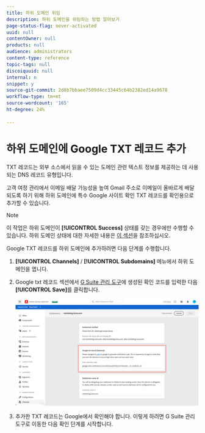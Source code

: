 ```yaml
---
title: 하위 도메인 위임
description: 하위 도메인을 위임하는 방법 알아보기
page-status-flag: never-activated
uuid: null
contentOwner: null
products: null
audience: administrators
content-type: reference
topic-tags: null
discoiquuid: null
internal: n
snippet: y
source-git-commit: 2d8b7bbaee7509d4cc33445c64b2382ed14a9678
workflow-type: tm+mt
source-wordcount: '165'
ht-degree: 24%

---
```



# 하위 도메인에 Google TXT 레코드 추가

TXT 레코드는 외부 소스에서 읽을 수 있는 도메인 관련 텍스트 정보를 제공하는 데 사용되는 DNS 레코드 유형입니다.

고객 여정 관리에서 이메일 배달 가능성을 높여 Gmail 주소로 이메일이 올바르게 배달되도록 하기 위해 하위 도메인에 특수 Google 사이트 확인 TXT 레코드를 확인용으로 추가할 수 있습니다.

>[!NOTE]
>
> 이 작업은 하위 도메인이 **[!UICONTROL Success]** 상태를 갖는 경우에만 수행할 수 있습니다. 하위 도메인 상태에 대한 자세한 내용은 [이 섹션](access-subdomains.md)을 참조하십시오.

Google TXT 레코드를 하위 도메인에 추가하려면 다음 단계를 수행합니다.

1. **[!UICONTROL Channels]** / **[!UICONTROL Subdomains]** 메뉴에서 하위 도메인을 엽니다.

1. Google txt 레코드 섹션에서 [G Suite 관리 도구](https://support.google.com/a/answer/183895)에 생성된 확인 코드를 입력한 다음 **[!UICONTROL Save]**&#x200B;를 클릭합니다.

   ![](../assets/subdomain-google-txt.png)

1. 추가한 TXT 레코드는 Google에서 확인해야 합니다. 이렇게 하려면 G Suite 관리 도구로 이동한 다음 확인 단계를 시작합니다.
